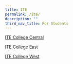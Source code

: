 ```yaml
---
title: ITE
permalink: /ite/
description: ""
third_nav_title: For Students
---
```

[ITE College Central](https://www.ite.edu.sg/colleges/ite-college-central)

[ITE College East](https://www.ite.edu.sg/colleges/ite-college-east)

[ITE College West](https://www.ite.edu.sg/colleges/ite-college-west)